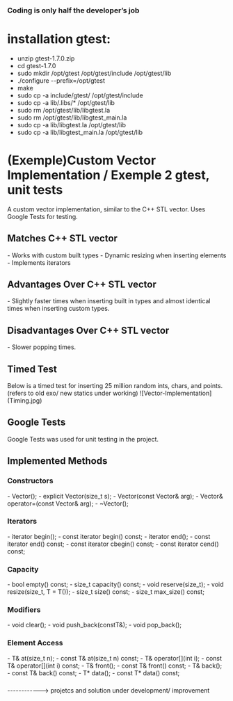 ### Coding is only half the developer’s job

# installation gtest: 

- unzip gtest-1.7.0.zip
- cd gtest-1.7.0
- sudo mkdir /opt/gtest /opt/gtest/include /opt/gtest/lib
- ./configure --prefix=/opt/gtest
- make
- sudo cp -a include/gtest/ /opt/gtest/include
- sudo cp -a lib/.libs/* /opt/gtest/lib
- sudo rm /opt/gtest/lib/libgtest.la
- sudo rm /opt/gtest/lib/libgtest_main.la
- sudo cp -a lib/libgtest.la /opt/gtest/lib
- sudo cp -a lib/libgtest_main.la /opt/gtest/lib

# (Exemple)Custom Vector Implementation / Exemple 2 gtest, unit tests

A custom vector implementation, similar to the C++ STL vector. Uses Google Tests for testing.

<h2>Matches C++ STL vector</h2>
- Works with custom built types
- Dynamic resizing when inserting elements
- Implements iterators

<h2>Advantages Over C++ STL vector</h2>
- Slightly faster times when inserting built in types and almost identical times when inserting custom types.

<h2>Disadvantages Over C++ STL vector</h2>
- Slower popping times.

<h2>Timed Test</h2>
Below is a timed test for inserting 25 million random ints, chars, and points.(refers to old exo/ new statics under working)
![Vector-Implementation](Timing.jpg)

<h2>Google Tests</h2>
Google Tests was used for unit testing in the project.

<h2>Implemented Methods</h2>
<h3>Constructors</h3>
- Vector();
- explicit Vector(size_t s);
- Vector(const Vector& arg);
- Vector<T>& operator=(const Vector<T>& arg);
- ~Vector();
<h3>Iterators</h3>
- iterator begin();
- const iterator begin() const;
- iterator end();
- const iterator end() const;
- const iterator cbegin() const;
- const iterator cend() const;
<h3>Capacity</h3>
- bool empty() const;
- size_t capacity() const;
- void reserve(size_t);
- void resize(size_t, T = T());
- size_t size() const;
- size_t max_size() const;
<h3>Modifiers</h3>
- void clear();
- void push_back(constT&);
- void pop_back();
<h3>Element Access</h3>
- T& at(size_t n);
- const T& at(size_t n) const;
- T& operator[](int i);
- const T& operator[](int i) const;
- T& front();
- const T& front() const;
- T& back();
- const T& back() const;
- T* data();
- const T* data() const;

###

------------> projetcs and solution under development/ improvement

